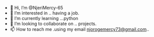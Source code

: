 - 👋 Hi, I’m @NjeriMercy-65
- 👀 I’m interested in .. having a job.
- 🌱 I’m currently learning ...python
- 💞️ I’m looking to collaborate on .. projects.
- 📫 How to reach me .using my email njorogemercy73@gmail.com..

<!---
NjeriMercy-65/NjeriMercy-65 is a ✨ special ✨ repository because its `README.md` (this file) appears on your GitHub profile.
You can click the Preview link to take a look at your changes.
--->
